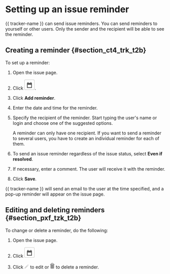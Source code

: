 # Setting up an issue reminder

{{ tracker-name }} can send issue reminders. You can send reminders to yourself or other users. Only the sender and the recipient will be able to see the reminder.

## Creating a reminder {#section_ct4_trk_t2b}

To set up a reminder:

1. Open the issue page.

1. Click ![](../../_assets/tracker/reminder2.png).

1. Click **Add reminder**.

1. Enter the date and time for the reminder.

1. Specify the recipient of the reminder. Start typing the user's name or login and choose one of the suggested options.

   A reminder can only have one recipient. If you want to send a reminder to several users, you have to create an individual reminder for each of them.

1. To send an issue reminder regardless of the issue status, select **Even if resolved**.

1. If necessary, enter a comment. The user will receive it with the reminder.

1. Click **Save**.

{{ tracker-name }} will send an email to the user at the time specified, and a pop-up reminder will appear on the issue page.

## Editing and deleting reminders {#section_pxf_tzk_t2b}

To change or delete a reminder, do the following:

1. Open the issue page.

1. Click ![](../../_assets/tracker/reminder2.png)

1. Click ![](../../_assets/tracker/icon-edit.png) to edit or ![](../../_assets/tracker/icon-delete.png) to delete a reminder.

